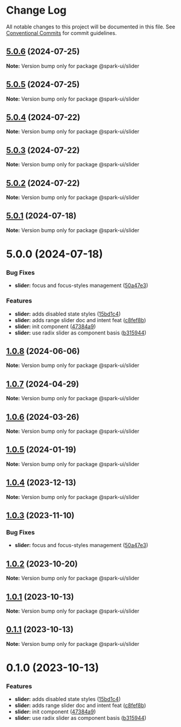 # Change Log

All notable changes to this project will be documented in this file.
See [Conventional Commits](https://conventionalcommits.org) for commit guidelines.

## [5.0.6](https://github.com/adevinta/spark/compare/v5.0.5...v5.0.6) (2024-07-25)

**Note:** Version bump only for package @spark-ui/slider

## [5.0.5](https://github.com/adevinta/spark/compare/v5.0.4...v5.0.5) (2024-07-25)

**Note:** Version bump only for package @spark-ui/slider

## [5.0.4](https://github.com/adevinta/spark/compare/v5.0.3...v5.0.4) (2024-07-22)

**Note:** Version bump only for package @spark-ui/slider

## [5.0.3](https://github.com/adevinta/spark/compare/v5.0.2...v5.0.3) (2024-07-22)

**Note:** Version bump only for package @spark-ui/slider

## [5.0.2](https://github.com/adevinta/spark/compare/v5.0.1...v5.0.2) (2024-07-22)

**Note:** Version bump only for package @spark-ui/slider

## [5.0.1](https://github.com/adevinta/spark/compare/v5.0.0...v5.0.1) (2024-07-18)

**Note:** Version bump only for package @spark-ui/slider

# 5.0.0 (2024-07-18)

### Bug Fixes

- **slider:** focus and focus-styles management ([50a47e3](https://github.com/adevinta/spark/commit/50a47e34d6f8eb2b0039bc280b18f4339ca2c867))

### Features

- **slider:** adds disabled state styles ([15bd1c4](https://github.com/adevinta/spark/commit/15bd1c4ce345a60402690c57b4e42475be782f3b))
- **slider:** adds range slider doc and intent feat ([c8fef8b](https://github.com/adevinta/spark/commit/c8fef8b512518ef15e4f17fb0fcd8bbecbbcde0a))
- **slider:** init component ([47384a9](https://github.com/adevinta/spark/commit/47384a95b5f0bb3d20ccab04c22ffa7ae28dd1a2))
- **slider:** use radix slider as component basis ([b315944](https://github.com/adevinta/spark/commit/b3159442e0a89b6fbf542242aac715255a5e210e))

## [1.0.8](https://github.com/adevinta/spark/compare/@spark-ui/slider@1.0.7...@spark-ui/slider@1.0.8) (2024-06-06)

**Note:** Version bump only for package @spark-ui/slider

## [1.0.7](https://github.com/adevinta/spark/compare/@spark-ui/slider@1.0.6...@spark-ui/slider@1.0.7) (2024-04-29)

**Note:** Version bump only for package @spark-ui/slider

## [1.0.6](https://github.com/adevinta/spark/compare/@spark-ui/slider@1.0.5...@spark-ui/slider@1.0.6) (2024-03-26)

**Note:** Version bump only for package @spark-ui/slider

## [1.0.5](https://github.com/adevinta/spark/compare/@spark-ui/slider@1.0.4...@spark-ui/slider@1.0.5) (2024-01-19)

**Note:** Version bump only for package @spark-ui/slider

## [1.0.4](https://github.com/adevinta/spark/compare/@spark-ui/slider@1.0.3...@spark-ui/slider@1.0.4) (2023-12-13)

**Note:** Version bump only for package @spark-ui/slider

## [1.0.3](https://github.com/adevinta/spark/compare/@spark-ui/slider@1.0.2...@spark-ui/slider@1.0.3) (2023-11-10)

### Bug Fixes

- **slider:** focus and focus-styles management ([50a47e3](https://github.com/adevinta/spark/commit/50a47e34d6f8eb2b0039bc280b18f4339ca2c867))

## [1.0.2](https://github.com/adevinta/spark/compare/@spark-ui/slider@1.0.1...@spark-ui/slider@1.0.2) (2023-10-20)

**Note:** Version bump only for package @spark-ui/slider

## [1.0.1](https://github.com/adevinta/spark/compare/@spark-ui/slider@0.1.1...@spark-ui/slider@1.0.1) (2023-10-13)

**Note:** Version bump only for package @spark-ui/slider

## [0.1.1](https://github.com/adevinta/spark/compare/@spark-ui/slider@0.1.0...@spark-ui/slider@0.1.1) (2023-10-13)

**Note:** Version bump only for package @spark-ui/slider

# 0.1.0 (2023-10-13)

### Features

- **slider:** adds disabled state styles ([15bd1c4](https://github.com/adevinta/spark/commit/15bd1c4ce345a60402690c57b4e42475be782f3b))
- **slider:** adds range slider doc and intent feat ([c8fef8b](https://github.com/adevinta/spark/commit/c8fef8b512518ef15e4f17fb0fcd8bbecbbcde0a))
- **slider:** init component ([47384a9](https://github.com/adevinta/spark/commit/47384a95b5f0bb3d20ccab04c22ffa7ae28dd1a2))
- **slider:** use radix slider as component basis ([b315944](https://github.com/adevinta/spark/commit/b3159442e0a89b6fbf542242aac715255a5e210e))
